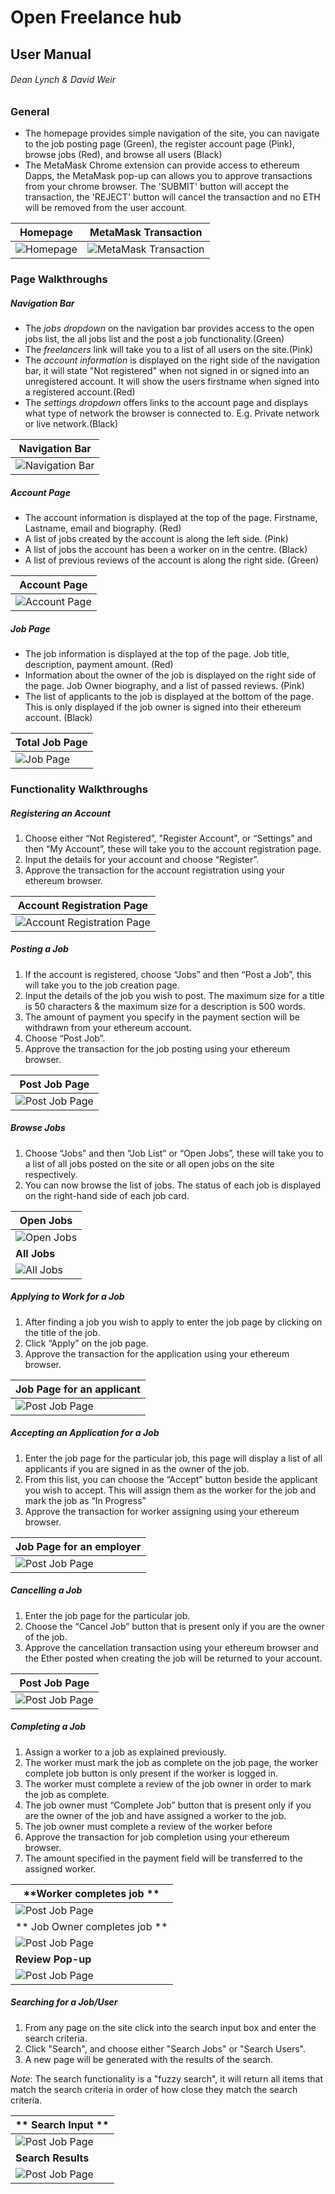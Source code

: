 # Open Freelance hub
## User Manual
###### Dean Lynch & David Weir

### General

* The homepage provides simple navigation of the site, you can navigate to the job posting page (Green), the register account page (Pink), browse jobs (Red), and browse all users (Black)
* The MetaMask Chrome extension can provide access to ethereum Dapps, the MetaMask pop-up can allows you to approve transactions from your chrome browser. The 'SUBMIT' button will accept the transaction, the 'REJECT' button will cancel the transaction and no ETH will be removed from the user account.

| **Homepage**        |**MetaMask Transaction**|
| ------------- | ------------- |
| ![Homepage](images/homepage.png)    |![MetaMask Transaction](images/metamask.png)|

### Page Walkthroughs

##### Navigation Bar

* The _jobs dropdown_ on the navigation bar provides access to the open jobs list, the all jobs list and the post a job functionality.(Green)
* The _freelancers_ link will take you to a list of all users on the site.(Pink)
* The _account information_ is displayed on the right side of the navigation bar, it will state "Not registered" when not signed in or signed into an unregistered account. It will show the users firstname when signed into a registered account.(Red)
* The _settings dropdown_ offers links to the account page and displays what type of network the browser is connected to. E.g. Private network or live network.(Black)

| **Navigation Bar**        |
| ------------- |
| ![Navigation Bar](images/navbar.png)    |

##### Account Page

* The account information is displayed at the top of the page. Firstname, Lastname, email and biography. (Red)
* A list of jobs created by the account is along the left side. (Pink)
* A list of jobs the account has been a worker on in the centre. (Black)
* A list of previous reviews of the account is along the right side. (Green)

| **Account Page**        |
| ------------- |
| ![Account Page](images/accountPage.png)    |

##### Job Page

* The job information is displayed at the top of the page. Job title, description, payment amount. (Red)
* Information about the owner of the job is displayed on the right side of the page. Job Owner biography, and a list of passed reviews. (Pink)
* The list of applicants to the job is displayed at the bottom of the page. This is only displayed if the job owner is signed into their ethereum account. (Black)

| **Total Job Page**        |
| ------------- |
| ![Job Page](images/jobPage.png)    |

### Functionality Walkthroughs

##### Registering an Account

1. Choose either “Not Registered”, "Register Account", or “Settings” and then “My Account”, these will take you to the account registration page.
2.  Input the details for your account and choose “Register”.
3. Approve the transaction for the account registration using your ethereum browser.

| **Account Registration Page**        |
| ------------- |
| ![Account Registration Page](images/registerPage.png)    |

##### Posting a Job

1. If the account is registered, choose “Jobs” and then “Post a Job”, this will take you to the job creation page.
2. Input the details of the job you wish to post. The maximum size for a title is 50 characters & the maximum size for a description is 500 words.
3. The amount of payment you specify in the payment section will be withdrawn from your ethereum account.
4. Choose “Post Job”.
5. Approve the transaction for the job posting using your ethereum browser.

| **Post Job Page**        |
| ------------- |
| ![Post Job Page](images/postJobPage.png)    |

##### Browse Jobs

1. Choose “Jobs” and then “Job List” or “Open Jobs”, these will take you to a list of all jobs posted on the site or all open jobs on the site respectively.
2. You can now browse the list of jobs. The status of each job is displayed on the right-hand side of each job card.

| **Open Jobs**        |
| ------------- |
| ![Open Jobs](images/openJobs.png)    |
| **All Jobs** |
| ![All Jobs](images/jobList.png) |

##### Applying to Work for a Job

1. After finding a job you wish to apply to enter the job page by clicking on the title of the job.
2. Click “Apply” on the job page.
3. Approve the transaction for the application using your ethereum browser.

| **Job Page for an applicant**        |
| ------------- |
| ![Post Job Page](images/applyToJob.png)    |

##### Accepting an Application for a Job

1. Enter the job page for the particular job, this page will display a list of all applicants if you are signed in as the owner of the job.
2. From this list, you can choose the “Accept” button beside the applicant you wish to accept. This will assign them as the worker for the job and mark the job as “In Progress”
3. Approve the transaction for worker assigning using your ethereum browser.

| **Job Page for an employer**        |
| ------------- |
| ![Post Job Page](images/jobOwnerJobPage.png)    |

##### Cancelling a Job

1. Enter the job page for the particular job.
2. Choose the “Cancel Job” button that is present only if you are the owner of the job.
3. Approve the cancellation transaction using your ethereum browser and the Ether posted when creating the job will be returned to your account.

| **Post Job Page**        |
| ------------- |
| ![Post Job Page](images/cancel.png)    |

##### Completing a Job
1. Assign a worker to a job as explained previously.
2. The worker must mark the job as complete on the job page, the worker complete job button is only present if the worker is logged in.
3. The worker must complete a review of the job owner in order to mark the job as complete.
4. The job owner must “Complete Job” button that is present only if you are the owner of the job and have assigned a worker to the job.
5. The job owner must complete a review of the worker before
6. Approve the transaction for job completion using your ethereum browser.
7. The amount specified in the payment field will be transferred to the assigned worker.

| **Worker completes job **        |
| ------------- |
| ![Post Job Page](images/workerAcceptedJob.png)    |
| ** Job Owner completes job ** |
| ![Post Job Page](images/jobOwnerAcceptedWorker.png) |
| **Review Pop-up** |
| ![Post Job Page](images/reviewPopup.png) |

##### Searching for a Job/User
1. From any page on the site click into the search input box and enter the search criteria.
2. Click "Search", and choose either "Search Jobs" or "Search Users".
3. A new page will be generated with the results of the search.

_Note_: The search functionality is a "fuzzy search", it will return all items that match the search criteria in order of how close they match the search criteria.

| ** Search Input **        |
| ------------- |
| ![Post Job Page](images/searchInput.png)    |
|**Search Results** |
| ![Post Job Page](images/searchResult.png) |
